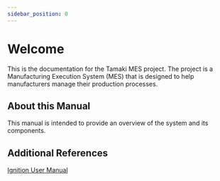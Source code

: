 ```yaml
---
sidebar_position: 0
---
```


# Welcome

This is the documentation for the Tamaki MES project.
The project is a Manufacturing Execution System (MES) that is designed to help manufacturers manage their production
processes.

## About this Manual

This manual is intended to provide an overview of the system and its components. 

## Additional References

[Ignition User Manual](https://docs.inductiveautomation.com/)